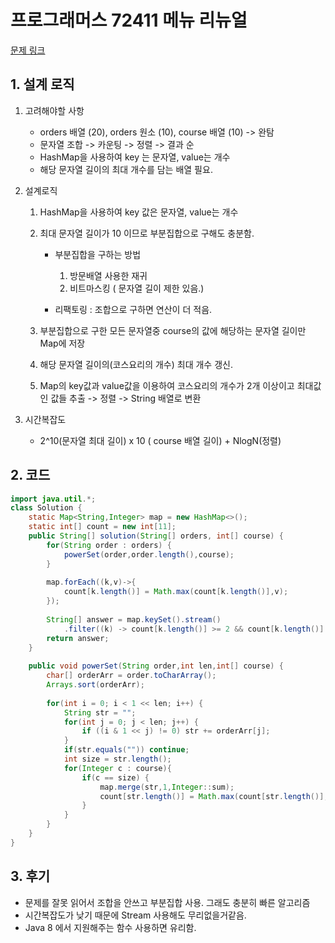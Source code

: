 # 프로그래머스 72411 메뉴 리뉴얼

[문제 링크](https://programmers.co.kr/learn/courses/30/lessons/72411)

## 1. 설계 로직

1. 고려해야할 사항 
   - orders 배열 (20), orders 원소 (10), course 배열 (10) -> 완탐
   - 문자열 조합 -> 카운팅 -> 정렬 -> 결과 순
   - HashMap을 사용하여 key 는 문자열, value는 개수
   - 해당 문자열 길이의 최대 개수를 담는 배열 필요.
   
2. 설계로직
   1. HashMap을 사용하여 key 값은 문자열, value는 개수

   2. 최대 문자열 길이가 10 이므로 부분집합으로 구해도 충분함.

      - 부분집합을 구하는 방법 
        1. 방문배열 사용한 재귀
        2. 비트마스킹 ( 문자열 길이 제한 있음.)

      - 리팩토링 : 조합으로 구하면 연산이 더 적음.

   3. 부분집합으로 구한 모든 문자열중 course의 값에 해당하는 문자열 길이만 Map에 저장

   4. 해당 문자열 길이의(코스요리의 개수) 최대 개수 갱신.

   5. Map의 key값과 value값을 이용하여 코스요리의 개수가 2개 이상이고 최대값인 값들 추출 -> 정렬 -> String 배열로 변환

3. 시간복잡도

   - 2^10(문자열 최대 길이) x 10 ( course 배열 길이) + NlogN(정렬) 

## 2. 코드

```java
import java.util.*;
class Solution {
    static Map<String,Integer> map = new HashMap<>();
    static int[] count = new int[11];
    public String[] solution(String[] orders, int[] course) {
        for(String order : orders) {
            powerSet(order,order.length(),course);
        }
        
        map.forEach((k,v)->{
            count[k.length()] = Math.max(count[k.length()],v);
        });
        
        String[] answer = map.keySet().stream()
            .filter((k) -> count[k.length()] >= 2 && count[k.length()] == map.get(k)).sorted().toArray(String[]::new);
        return answer;
    }
    
    public void powerSet(String order,int len,int[] course) {
        char[] orderArr = order.toCharArray();
        Arrays.sort(orderArr);
        
        for(int i = 0; i < 1 << len; i++) {
            String str = "";
            for(int j = 0; j < len; j++) {
                if ((i & 1 << j) != 0) str += orderArr[j];
            }
            if(str.equals("")) continue;
            int size = str.length();
            for(Integer c : course){
                if(c == size) {
                    map.merge(str,1,Integer::sum);
                    count[str.length()] = Math.max(count[str.length()],map.get(str));
                }
            }
        }
    }
}

```

## 3. 후기

- 문제를 잘못 읽어서 조합을 안쓰고 부분집합 사용. 그래도 충분히 빠른 알고리즘
- 시간복잡도가 낮기 때문에 Stream 사용해도 무리없을거같음.
- Java 8 에서 지원해주는 함수 사용하면 유리함.
